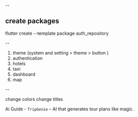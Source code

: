 -- 

## create packages
flutter create --template package auth_repository

-- 



1. theme (system and setting > theme > button )
2. authentication
3. hotels
4. taxi
5. dashboard
6. map


--




change colors
change titles


Ai Guide - `TripGenie` – AI that generates tour plans like magic.